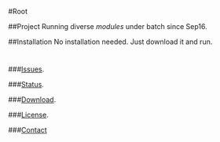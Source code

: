 #Root


##Project
Running diverse _modules_ under batch since Sep16. 


##Installation
No installation needed. Just download it and run.

#

###[Issues](https://github.com/GijonDev/Root/issues).

###[Status](http://www.github.com/gijondev/root/projects).

###[Download](http://www.github.com/GijonDev/Root/releases).

###[License](https://github.com/GijonDev/Root/blob/master/LICENSE.md).


###[Contact](http://www.twitter.com/GijonDev)

